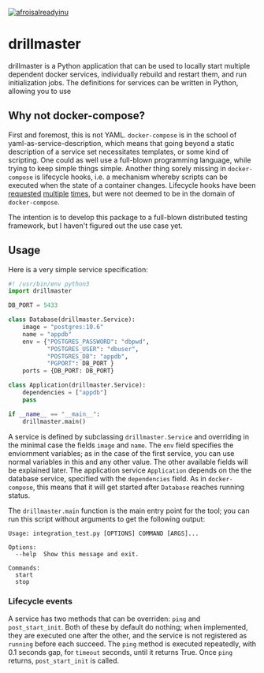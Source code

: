 [![afroisalreadyinu](https://circleci.com/gh/afroisalreadyinu/drillmaster.svg?style=svg)](https://app.circleci.com/pipelines/github/afroisalreadyinu/drillmaster)

# drillmaster

drillmaster is a Python application that can be used to locally start multiple
dependent docker services, individually rebuild and restart them, and run
initialization jobs. The definitions for services can be written in Python,
allowing you to use

## Why not docker-compose?

First and foremost, this is not YAML. `docker-compose` is in the school of
yaml-as-service-description, which means that going beyond a static description
of a service set necessitates templates, or some kind of scripting. One could as
well use a full-blown programming language, while trying to keep simple things
simple. Another thing sorely missing in `docker-compose` is lifecycle hooks,
i.e. a mechanism whereby scripts can be executed when the state of a container
changes. Lifecycle hooks have been
[requested](https://github.com/docker/compose/issues/1809)
[multiple](https://github.com/docker/compose/issues/5764)
[times](https://github.com/compose-spec/compose-spec/issues/84), but were not
deemed to be in the domain of `docker-compose`.

The intention is to develop this package to a full-blown distributed testing
framework, but I haven't figured out the use case yet.

## Usage

Here is a very simple service specification:

```python
#! /usr/bin/env python3
import drillmaster

DB_PORT = 5433

class Database(drillmaster.Service):
    image = "postgres:10.6"
    name = "appdb"
    env = {"POSTGRES_PASSWORD": "dbpwd",
           "POSTGRES_USER": "dbuser",
           "POSTGRES_DB": "appdb",
           "PGPORT": DB_PORT }
    ports = {DB_PORT: DB_PORT}

class Application(drillmaster.Service):
    dependencies = ["appdb"]
    pass

if __name__ == "__main__":
    drillmaster.main()
```

A service is defined by subclassing `drillmaster.Service` and overriding in the
minimal case the fields `image` and `name`. The `env` field specifies the
enviornment variables; as in the case of the first service, you can use normal
variables in this and any other value. The other available fields will be
explained later. The application service `Application` depends on the the
database service, specified with the `dependencies` field. As in
`docker-compose`, this means that it will get started after `Database` reaches
running status.

The `drillmaster.main` function is the main entry point for the tool; you can
run this script without arguments to get the following output:

```
Usage: integration_test.py [OPTIONS] COMMAND [ARGS]...

Options:
  --help  Show this message and exit.

Commands:
  start
  stop
```



### Lifecycle events

A service has two methods that can be overriden: `ping` and `post_start_init`.
Both of these by default do nothing; when implemented, they are executed one
after the other, and the service is not registered as `running` before each
succeed. The `ping` method is executed repeatedly, with 0.1 seconds gap, for
`timeout` seconds, until it returns True. Once `ping` returns, `post_start_init`
is called.